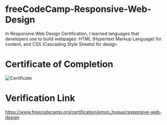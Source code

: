 # freeCodeCamp-Responsive-Web-Design
 In Responsive Web Design Certification, I learned languages that developers use to build webpages: HTML (Hypertext Markup Language) for content, and CSS (Cascading Style Sheets) for design.
 
 # Certificate of Completion
![Certificate](https://user-images.githubusercontent.com/56671915/122028033-333daf80-cdfe-11eb-90bd-54dc87a0eb61.png)

 # Verification Link
https://www.freecodecamp.org/certification/emon_hoque/responsive-web-design
